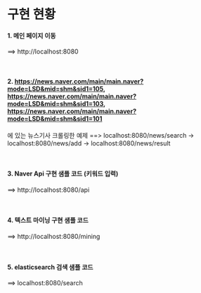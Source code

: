 # 구현 현황
#### 1. 메인 페이지 이동
==> http://localhost:8080 


<br>

#### 2. https://news.naver.com/main/main.naver?mode=LSD&mid=shm&sid1=105, https://news.naver.com/main/main.naver?mode=LSD&mid=shm&sid1=103, https://news.naver.com/main/main.naver?mode=LSD&mid=shm&sid1=101
에 있는 뉴스기사 크롤링한 예제
==> localhost:8080/news/search -> localhost:8080/news/add -> localhost:8080/news/result  

<br>

#### 3. Naver Api 구현 샘플 코드 (키워드 입력)
==> http://localhost:8080/api


<br>

#### 4. 텍스트 마이닝 구현 샘플 코드 
==> http://localhost:8080/mining


<br>

#### 5. elasticsearch 검색 샘플 코드
==> localhost:8080/search





